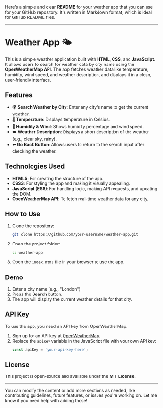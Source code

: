 Here's a simple and clear **README** for your weather app that you can use for your GitHub repository. It's written in Markdown format, which is ideal for GitHub README files.

---

# Weather App 🌤️

This is a simple weather application built with **HTML**, **CSS**, and **JavaScript**. It allows users to search for weather data by city name using the **OpenWeatherMap API**. The app fetches weather data like temperature, humidity, wind speed, and weather description, and displays it in a clean, user-friendly interface.

## Features

- 🌍 **Search Weather by City**: Enter any city's name to get the current weather.
- 🌡️ **Temperature**: Displays temperature in Celsius.
- 💨 **Humidity & Wind**: Shows humidity percentage and wind speed.
- ☁️ **Weather Description**: Displays a short description of the weather (e.g., clear sky, rainy).
- ⬅️ **Go Back Button**: Allows users to return to the search input after checking the weather.

## Technologies Used

- **HTML5**: For creating the structure of the app.
- **CSS3**: For styling the app and making it visually appealing.
- **JavaScript (ES6)**: For handling logic, making API requests, and updating the DOM.
- **OpenWeatherMap API**: To fetch real-time weather data for any city.

## How to Use

1. Clone the repository:
    ```bash
    git clone https://github.com/your-username/weather-app.git
    ```
2. Open the project folder:
    ```bash
    cd weather-app
    ```
3. Open the `index.html` file in your browser to use the app.

## Demo

1. Enter a city name (e.g., "London").
2. Press the **Search** button.
3. The app will display the current weather details for that city.



## API Key

To use the app, you need an API key from OpenWeatherMap:

1. Sign up for an API key at [OpenWeatherMap](https://openweathermap.org/).
2. Replace the `apiKey` variable in the JavaScript file with your own API key:
    ```js
    const apiKey = 'your-api-key-here';
    ```

## License

This project is open-source and available under the **MIT License**.

---

You can modify the content or add more sections as needed, like contributing guidelines, future features, or issues you're working on. Let me know if you need help with adding those!
